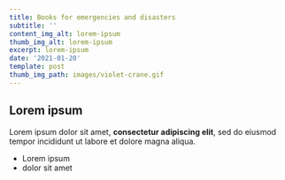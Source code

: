 ```yaml
---
title: Books for emergencies and disasters
subtitle: ''
content_img_alt: lorem-ipsum
thumb_img_alt: lorem-ipsum
excerpt: lorem-ipsum
date: '2021-01-20'
template: post
thumb_img_path: images/violet-crane.gif
---
```

## Lorem ipsum

Lorem ipsum dolor sit amet, **consectetur adipiscing elit**, sed do eiusmod tempor incididunt ut labore et dolore magna aliqua.

- Lorem ipsum
- dolor sit amet